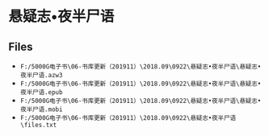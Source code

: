 # 悬疑志•夜半尸语

## Files

- `F:/5000G电子书\06-书库更新（201911）\2018.09\0922\悬疑志•夜半尸语\悬疑志•夜半尸语.azw3`
- `F:/5000G电子书\06-书库更新（201911）\2018.09\0922\悬疑志•夜半尸语\悬疑志•夜半尸语.epub`
- `F:/5000G电子书\06-书库更新（201911）\2018.09\0922\悬疑志•夜半尸语\悬疑志•夜半尸语.mobi`
- `F:/5000G电子书\06-书库更新（201911）\2018.09\0922\悬疑志•夜半尸语\files.txt`
